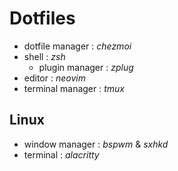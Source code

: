 # Dotfiles

- dotfile manager : _chezmoi_
- shell : _zsh_
	- plugin manager : _zplug_
- editor : _neovim_
- terminal manager : _tmux_

## Linux

- window manager : _bspwm_ & _sxhkd_
- terminal : _alacritty_
